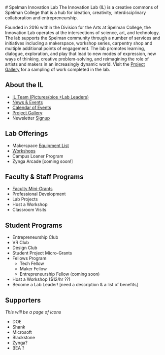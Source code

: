 <link rel="stylesheet" type="text/css" media="all" href="/test.css"/>
# Spelman Innovation Lab  
The Innovation Lab (IL) is a creative commons of Spelman College that is a hub for ideation, creativity, interdisciplinary collaboration and entrepreneurship.  

Founded in 2016 within the Division for the Arts at Spelman College, the Innovation Lab operates at the intersections of science, art, and technology. The lab supports the Spelman community through a number of services and initiatives including a makerspace, workshop series, carpentry shop and multiple additional points of engagement.  The lab promotes learning, dialogue, exploration, and play that lead to new modes of expression, new ways of thinking, creative problem-solving, and reimagining the role of artists and makers in an increasingly dynamic world.  Visit the [Project Gallery]() for a sampling of work completed in the lab.

## About the IL
* [IL Team (Pictures/bios +Lab Leaders)](/about/il_team)
* [News & Events](https://www.facebook.com/spelmanil)
* [Calendar of Events](https://calendar.google.com/calendar/u/0?cid=c3BlbG1hbmlubm92YXRpb25AZ21haWwuY29t)
* [Project Gallery](https://www.facebook.com/pg/spelmanil/photos/?tab=album&album_id=1551093401599200)
* Newsletter [Signup](https://goo.gl/forms/324B2IRNfDkQfPvi1)

## Lab Offerings
* Makerspace [Equipment List](https://sites.google.com/site/spelmaninnovationlab/)
* [Workshops]()
* Campus Loaner Program
* Zynga Arcade [coming soon!]

## Faculty & Staff Programs
* [Faculty Mini-Grants](/offerings/fac_min_grants.md)
* Professional Development
* Lab Projects
* Host a Workshop
* Classroom Visits

## Student Programs
* Entrepreneurship Club
* VR Club
* Design Club
* Student Project Micro-Grants
* Fellows Program
	* Tech Fellow
	* Maker Fellow
	* Entrepreneurship Fellow (coming soon)
* Host a Workshop ($12/hr ??)
* Become a Lab Leader! [need a description & a list of benefits]

## Supporters
*This will be a page of icons*  

* DOE
* Shank
* Microsoft
* Blackstone
* Zynga?
* BEA ?





